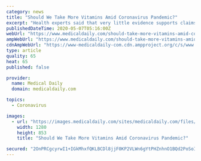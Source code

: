 ```yaml
---
category: news
title: "Should We Take More Vitamins Amid Coronavirus Pandemic?"
excerpt: "Health experts said that very little evidence supports claims that increasing intake of supplements could help reduce the risk of catching the novel coronavirus."
publishedDateTime: 2020-05-07T05:16:00Z
webUrl: "https://www.medicaldaily.com/should-take-more-vitamins-amid-coronavirus-pandemic-breakout-outbreak-covid-19-452688"
ampWebUrl: "https://www.medicaldaily.com/should-take-more-vitamins-amid-coronavirus-pandemic-breakout-outbreak-covid-19-452688?amp=1"
cdnAmpWebUrl: "https://www-medicaldaily-com.cdn.ampproject.org/c/s/www.medicaldaily.com/should-take-more-vitamins-amid-coronavirus-pandemic-breakout-outbreak-covid-19-452688?amp=1"
type: article
quality: 65
heat: 65
published: false

provider:
  name: Medical Daily
  domain: medicaldaily.com

topics:
  - Coronavirus

images:
  - url: "https://images.medicaldaily.com/sites/medicaldaily.com/files/2020/05/07/supplements-and-covid-19.jpg"
    width: 1280
    height: 853
    title: "Should We Take More Vitamins Amid Coronavirus Pandemic?"

secured: "2OnPRCgcyrwI1+IGkMhxfQKLBCDl8jjF0KP2VLWn6gYtPHZnhnO1BQd2PoSoIZKyd2Lc/us5KnaIifM4O+lylO/ui6iPtlYlpAwzTM2bTNuPRJKl4PSMna/jecrB8ikWiJueikouM0jwcv0r/O51CwV2IDVm7HVmvE15NY3jjWZqVnc/M60tbtbN2jOwEDnrZqd9Oz3C3wXjUIdlpuNO1C2d9slY/H0bVYye7l0DJGHQhoskWiFEwoqEjJgZMM5nNCXpgQgPLObALO7DSJLmf1fHmD9k9oiALLNeCuIFsiIPWAMMhOB8hnon8k1IlOge;pyVq73EVRisKZrmF61dKlA=="
---
```


